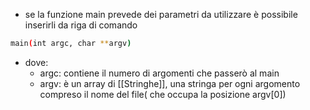 - se la funzione main prevede dei parametri da utilizzare è possibile inserirli da riga di comando
```bash 
main(int argc, char **argv)
```
- dove:
	- argc: contiene il numero di argomenti che passerò al main
	- argv: è un array di [[Stringhe]], una stringa per ogni argomento compreso il nome del file( che occupa la posizione argv$[0]$)